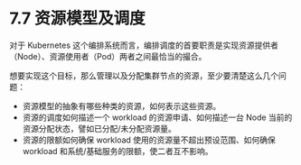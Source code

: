 # 7.7 资源模型及调度

对于 Kubernetes 这个编排系统而言，编排调度的首要职责是实现资源提供者（Node）、资源使用者（Pod）两者之间最恰当的撮合。

想要实现这个目标，那么管理以及分配集群节点的资源，至少要清楚这么几个问题：

- 资源模型的抽象有哪些种类的资源，如何表示这些资源。
- 资源的调度如何描述一个 workload 的资源申请、如何描述一台 Node 当前的资源分配状态，譬如已分配/未分配资源量。
- 资源的限额如何确保 workload 使用的资源量不超出预设范围、如何确保 workload 和系统/基础服务的限额，使二者互不影响。
